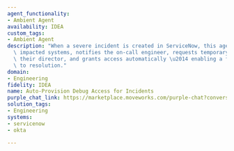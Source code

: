 ```yaml
---
agent_functionality:
- Ambient Agent
availability: IDEA
custom_tags:
- Ambient Agent
description: "When a severe incident is created in ServiceNow, this agent identifies\
  \ impacted systems, notifies the on-call engineer, requests temporary access from\
  \ their director, and grants access automatically \u2014 enabling a faster time\
  \ to resolution."
domain:
- Engineering
fidelity: IDEA
name: Auto-Provision Debug Access for Incidents
purple_chat_link: https://marketplace.moveworks.com/purple-chat?conversation=%7B%22messages%22%3A%5B%7B%22parts%22%3A%5B%7B%22richText%22%3A%22%3Cp+xmlns%3D%5C%22http%3A%2F%2Fwww.w3.org%2F1999%2Fxhtml%5C%22%3EA+new+P0+incident+has+been+created+in+%3Cb%3EServiceNow%3C%2Fb%3E.+I%27m+initiating+the+rapid+response+protocol.%3C%2Fp%3E%22%7D%2C%7B%22citations%22%3A%5B%7B%22citationTitle%22%3A%22INC-98765%3A+Billing+service+unavailable%22%2C%22connectorName%22%3A%22servicenow%22%7D%5D%7D%2C%7B%22reasoningSteps%22%3A%5B%7B%22richText%22%3A%22%3Cb+xmlns%3D%5C%22http%3A%2F%2Fwww.w3.org%2F1999%2Fxhtml%5C%22%3EImpacted+System+Identified%3A%3C%2Fb%3E+Based+on+the+incident+description%2C+the+%3Cb+xmlns%3D%5C%22http%3A%2F%2Fwww.w3.org%2F1999%2Fxhtml%5C%22%3ECustomer+Billing+Service%3C%2Fb%3E+is+affected.%22%2C%22status%22%3A%22success%22%7D%2C%7B%22richText%22%3A%22%3Cb+xmlns%3D%5C%22http%3A%2F%2Fwww.w3.org%2F1999%2Fxhtml%5C%22%3EOn-call+Engineer+Identified%3A%3C%2Fb%3E+The+on-call+for+this+service+is+%3Cb+xmlns%3D%5C%22http%3A%2F%2Fwww.w3.org%2F1999%2Fxhtml%5C%22%3EAmelia+Chen%3C%2Fb%3E.+She+has+been+notified+via+Slack+and+PagerDuty.%22%2C%22status%22%3A%22success%22%7D%2C%7B%22richText%22%3A%22%3Cb+xmlns%3D%5C%22http%3A%2F%2Fwww.w3.org%2F1999%2Fxhtml%5C%22%3EAction+Required%3A%3C%2Fb%3E+To+debug+this+issue%2C+Amelia+requires+temporary+elevated+access+to+the+production+environment+for+4+hours.+Requesting+approval+from+her+director%2C+%3Cb+xmlns%3D%5C%22http%3A%2F%2Fwww.w3.org%2F1999%2Fxhtml%5C%22%3EDavid+Lee%3C%2Fb%3E.%22%2C%22status%22%3A%22pending%22%7D%5D%7D%2C%7B%22richText%22%3A%22%3Cp+xmlns%3D%5C%22http%3A%2F%2Fwww.w3.org%2F1999%2Fxhtml%5C%22%3EDavid%2C+please+approve+this+temporary+access+request+for+Amelia+Chen.%3C%2Fp%3E%22%7D%2C%7B%22buttons%22%3A%5B%7B%22buttonText%22%3A%22Approve+for+4+hours%22%2C%22style%22%3A%22filled%22%7D%2C%7B%22buttonText%22%3A%22Deny%22%2C%22style%22%3A%22outlined%22%7D%5D%7D%5D%2C%22role%22%3A%22assistant%22%7D%2C%7B%22parts%22%3A%5B%7B%22reasoningSteps%22%3A%5B%7B%22richText%22%3A%22%3Cb+xmlns%3D%5C%22http%3A%2F%2Fwww.w3.org%2F1999%2Fxhtml%5C%22%3EApproval+Received%3A%3C%2Fb%3E+David+Lee+has+approved+the+request.%22%2C%22status%22%3A%22success%22%7D%2C%7B%22richText%22%3A%22%3Cb+xmlns%3D%5C%22http%3A%2F%2Fwww.w3.org%2F1999%2Fxhtml%5C%22%3EGranting+Access%3A%3C%2Fb%3E+Automatically+provisioning+temporary+elevated+access+for+Amelia+Chen+via+Okta.%22%2C%22status%22%3A%22success%22%7D%5D%7D%2C%7B%22richText%22%3A%22%3Cp+xmlns%3D%5C%22http%3A%2F%2Fwww.w3.org%2F1999%2Fxhtml%5C%22%3EAccess+has+been+granted.+Amelia+has+been+notified+and+can+now+access+the+production+environment+for+the+%3Cb%3ECustomer+Billing+Service%3C%2Fb%3E.+The+access+will+automatically+expire+in+4+hours.%3C%2Fp%3E%22%7D%5D%2C%22role%22%3A%22assistant%22%7D%5D%2C%22assistantConfig%22%3A%7B%22userName%22%3A%22Moveworks%22%2C%22initials%22%3A%22U%22%2C%22providedIcon%22%3A%22silhoutte%22%7D%2C%22userConfig%22%3A%7B%22userName%22%3A%22You%22%2C%22initials%22%3A%22U%22%2C%22providedIcon%22%3A%22silhoutte%22%7D%7D
solution_tags:
- Engineering
systems:
- servicenow
- okta

---
```

